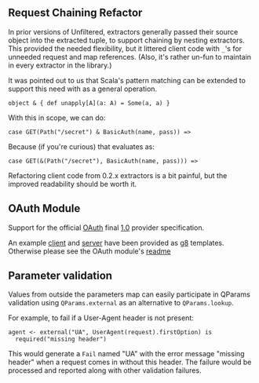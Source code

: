 Request Chaining Refactor
-------------------------

In prior versions of Unfiltered, extractors generally passed their
source object into the extracted tuple, to support chaining by nesting
extractors. This provided the needed flexibility, but it littered
client code with `_`'s for unneeded request and map references. (Also,
it's rather un-fun to maintain in every extractor in the library.)

It was pointed out to us that Scala's pattern matching can be extended
to support this need with as a general operation.

    object & { def unapply[A](a: A) = Some(a, a) }

With this in scope, we can do:

    case GET(Path("/secret") & BasicAuth(name, pass)) =>

Because (if you're curious) that evaluates as:

    case GET(&(Path("/secret"), BasicAuth(name, pass))) =>

Refactoring client code from 0.2.x extractors is a bit painful, but
the improved readability should be worth it.

OAuth Module
------------

Support for the official [OAuth](http://oauth.net/) final [1.0](http://tools.ietf.org/html/rfc5849) provider specification.

An example [client](https://github.com/softprops/unfiltered-oauth-client.g8/#readme)
and [server](https://github.com/softprops/unfiltered-oauth-server.g8/#readme) have been provided as [g8](https://github.com/n8han/giter8/#readme) templates. Otherwise please see the OAuth module's [readme](https://github.com/n8han/Unfiltered/tree/master/oauth/#readme)

Parameter validation
--------------------

Values from outside the parameters map can easily participate in
QParams validation using `QParams.external` as an alternative to
`QParams.lookup`.

For example, to fail if a User-Agent header is not present:

    agent <- external("UA", UserAgent(request).firstOption) is
      required("missing header")

This would generate a `Fail` named "UA" with the error message
"missing header" when a request comes in without this header. The
failure would be processed and reported along with other validation
failures.
